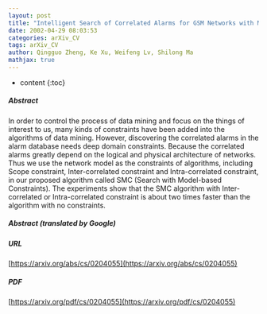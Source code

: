 ```yaml
---
layout: post
title: "Intelligent Search of Correlated Alarms for GSM Networks with Model-based Constraints"
date: 2002-04-29 08:03:53
categories: arXiv_CV
tags: arXiv_CV
author: Qingguo Zheng, Ke Xu, Weifeng Lv, Shilong Ma
mathjax: true
---
```


* content
{:toc}

##### Abstract
In order to control the process of data mining and focus on the things of interest to us, many kinds of constraints have been added into the algorithms of data mining. However, discovering the correlated alarms in the alarm database needs deep domain constraints. Because the correlated alarms greatly depend on the logical and physical architecture of networks. Thus we use the network model as the constraints of algorithms, including Scope constraint, Inter-correlated constraint and Intra-correlated constraint, in our proposed algorithm called SMC (Search with Model-based Constraints). The experiments show that the SMC algorithm with Inter-correlated or Intra-correlated constraint is about two times faster than the algorithm with no constraints.

##### Abstract (translated by Google)


##### URL
[https://arxiv.org/abs/cs/0204055](https://arxiv.org/abs/cs/0204055)

##### PDF
[https://arxiv.org/pdf/cs/0204055](https://arxiv.org/pdf/cs/0204055)

